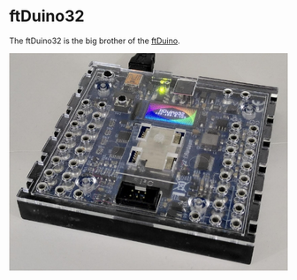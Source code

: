 # ftDuino32

The ftDuino32 is the big brother of the [ftDuino](http://ftDuino.de).

![photo](www/ftduino32.jpg)
